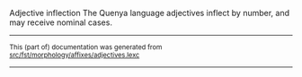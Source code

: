 Adjective inflection
The Quenya language adjectives inflect by number, and may receive nominal cases.

* * *

<small>This (part of) documentation was generated from [src/fst/morphology/affixes/adjectives.lexc](https://github.com/giellalt/lang-qya/blob/main/src/fst/morphology/affixes/adjectives.lexc)</small>

---

